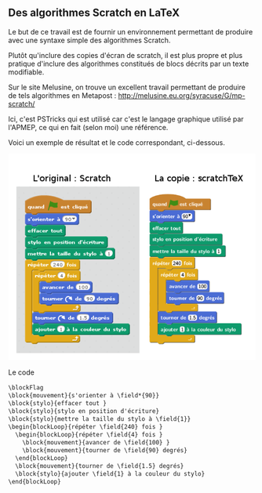 Des algorithmes Scratch en LaTeX
------------

Le but de ce travail est de fournir un environnement permettant de
produire avec une syntaxe simple des algorithmes Scratch.

Plutôt qu'inclure des copies d'écran de scratch, il est plus propre et plus
pratique d'inclure des algorithmes constitués de blocs décrits par un texte
modifiable.

Sur le site Melusine, on trouve un excellent travail permettant de produire de
tels algorithmes en Metapost : http://melusine.eu.org/syracuse/G/mp-scratch/

Ici, c'est PSTricks qui est utilisé car c'est le langage graphique utilisé par
l'APMEP, ce qui en fait (selon moi) une référence.

Voici un exemple de résultat et le code correspondant, ci-dessous.

![enter image description here](https://raw.githubusercontent.com/nicolaspoulain/scratchTeX/master/example.png)

Le code

    \blockFlag
    \block{mouvement}{s'orienter à \field*{90}}
    \block{stylo}{effacer tout }
    \block{stylo}{stylo en position d'écriture}
    \block{stylo}{mettre la taille du stylo à \field{1}}
    \begin{blockLoop}{répéter \field{240} fois }
      \begin{blockLoop}{répéter \field{4} fois }
        \block{mouvement}{avancer de \field{100} }
        \block{mouvement}{tourner de \field{90} degrés}
      \end{blockLoop}
      \block{mouvement}{tourner de \field{1.5} degrés}
      \block{stylo}{ajouter \field{1} à la couleur du stylo}
    \end{blockLoop}

